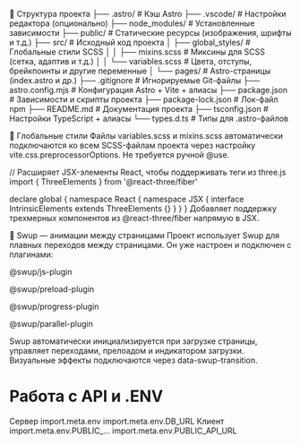 📁 Структура проекта
├── .astro/                  # Кэш Astro
├── .vscode/                 # Настройки редактора (опционально)
├── node_modules/            # Установленные зависимости
├── public/                  # Статические ресурсы (изображения, шрифты и т.д.)
├── src/                     # Исходный код проекта
│   ├── global_styles/       # Глобальные стили SCSS
│   │   ├── mixins.scss      # Миксины для SCSS (сетка, адаптив и т.д.)
│   │   └── variables.scss   # Цвета, отступы, брейкпоинты и другие переменные
│   └── pages/               # Astro-страницы (index.astro и др.)
├── .gitignore               # Игнорируемые Git-файлы
├── astro.config.mjs         # Конфигурация Astro + Vite + алиасы
├── package.json             # Зависимости и скрипты проекта
├── package-lock.json        # Лок-файл npm
├── README.md                # Документация проекта
├── tsconfig.json            # Настройки TypeScript + алиасы
└── types.d.ts               # Типы для .astro-файлов

🎨 Глобальные стили
Файлы variables.scss и mixins.scss автоматически подключаются ко всем SCSS-файлам проекта через настройку vite.css.preprocessorOptions. Не требуется ручной @use.

// Расширяет JSX-элементы React, чтобы поддерживать теги из three.js
import { ThreeElements } from '@react-three/fiber'

declare global {
  namespace React {
    namespace JSX {
      interface IntrinsicElements extends ThreeElements {}
    }
  }
}
Добавляет поддержку трехмерных компонентов из @react-three/fiber напрямую в JSX.

🔄 Swup — анимации между страницами
Проект использует Swup для плавных переходов между страницами. Он уже настроен и подключен с плагинами:

@swup/js-plugin

@swup/preload-plugin

@swup/progress-plugin

@swup/parallel-plugin

Swup автоматически инициализируется при загрузке страницы, управляет переходами, прелоадом и индикатором загрузки. Визуальные эффекты подключаются через data-swup-transition.

# Работа с API и .ENV
Сервер	import.meta.env	import.meta.env.DB_URL
Клиент	import.meta.env.PUBLIC_...	import.meta.env.PUBLIC_API_URL